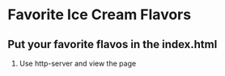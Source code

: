 # Favorite Ice Cream Flavors

## Put your favorite flavos in the index.html

1. Use http-server and view the page

